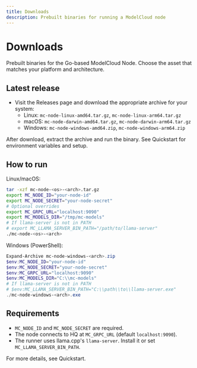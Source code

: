 ```yaml
---
title: Downloads
description: Prebuilt binaries for running a ModelCloud node
---
```


# Downloads

Prebuilt binaries for the Go-based ModelCloud Node. Choose the asset that matches your platform and architecture.

## Latest release

- Visit the Releases page and download the appropriate archive for your system:
  - Linux: `mc-node-linux-amd64.tar.gz`, `mc-node-linux-arm64.tar.gz`
  - macOS: `mc-node-darwin-amd64.tar.gz`, `mc-node-darwin-arm64.tar.gz`
  - Windows: `mc-node-windows-amd64.zip`, `mc-node-windows-arm64.zip`

After download, extract the archive and run the binary. See Quickstart for environment variables and setup.

## How to run

Linux/macOS:
```bash
tar -xzf mc-node-<os>-<arch>.tar.gz
export MC_NODE_ID="your-node-id"
export MC_NODE_SECRET="your-node-secret"
# Optional overrides
export MC_GRPC_URL="localhost:9090"
export MC_MODELS_DIR="/tmp/mc-models"
# If llama-server is not in PATH
# export MC_LLAMA_SERVER_BIN_PATH="/path/to/llama-server"
./mc-node-<os>-<arch>
```

Windows (PowerShell):
```powershell
Expand-Archive mc-node-windows-<arch>.zip
$env:MC_NODE_ID="your-node-id"
$env:MC_NODE_SECRET="your-node-secret"
$env:MC_GRPC_URL="localhost:9090"
$env:MC_MODELS_DIR="C:\\mc-models"
# If llama-server is not in PATH
# $env:MC_LLAMA_SERVER_BIN_PATH="C:\\path\\to\\llama-server.exe"
./mc-node-windows-<arch>.exe
```

## Requirements

- `MC_NODE_ID` and `MC_NODE_SECRET` are required.
- The node connects to HQ at `MC_GRPC_URL` (default `localhost:9090`).
- The runner uses llama.cpp's `llama-server`. Install it or set `MC_LLAMA_SERVER_BIN_PATH`.

For more details, see Quickstart.


